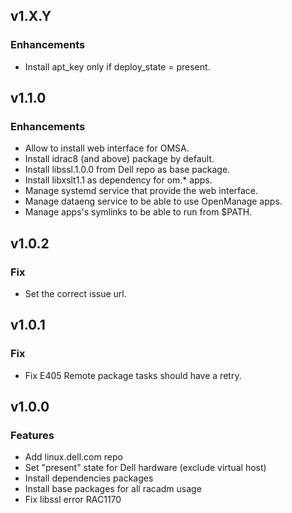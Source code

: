 ## v1.X.Y

### Enhancements

* Install apt_key only if deploy_state = present.

## v1.1.0

### Enhancements
* Allow to install web interface for OMSA.
* Install idrac8 (and above) package by default.
* Install libssl.1.0.0 from Dell repo as base package.
* Install libxslt1.1 as dependency for om.* apps.
* Manage systemd service that provide the web interface.
* Manage dataeng service to be able to use OpenManage apps.
* Manage apps's symlinks to be able to run from $PATH.

## v1.0.2

### Fix

* Set the correct issue url.

## v1.0.1

### Fix
* Fix E405 Remote package tasks should have a retry.

## v1.0.0

### Features
* Add linux.dell.com repo
* Set "present" state for Dell hardware (exclude virtual host)
* Install dependencies packages
* Install base packages for all racadm usage
* Fix libssl error RAC1170
